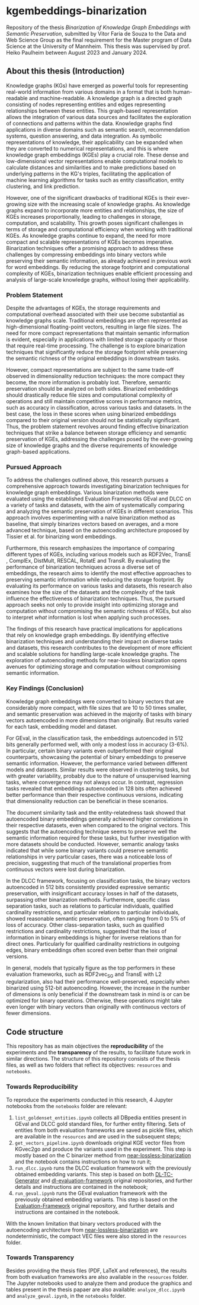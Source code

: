 # kgembeddings-binarization

Repository of the thesis *Binarization of Knowledge Graph Embeddings with Semantic Preservation*, submitted by Vitor Faria de Souza to the Data and Web Science Group as the final requirement for the Master program of Data Science at the University of Mannheim. This thesis was supervised by prof. Heiko Paulheim between August 2023 and January 2024.

## About this thesis (Introduction)

Knowledge graphs (KGs) have emerged as powerful tools for representing real-world information from various domains in a format that is both human-readable and machine-readable. A knowledge graph is a directed graph consisting of nodes representing entities and edges representing relationships between these entities. This graph-based representation allows the integration of various data sources and facilitates the exploration of connections and patterns within the data. Knowledge graphs find applications in diverse domains such as semantic search, recommendation systems, question answering, and data integration. As symbolic representations of knowledge, their applicability can be expanded when they are converted to numerical representations, and this is where knowledge graph embeddings (KGEs) play a crucial role. These dense and low-dimensional vector representations enable computational models to calculate distances and similarities and to make predictions based on underlying patterns in the KG's triples, facilitating the application of machine learning algorithms for tasks such as entity classification, entity clustering, and link prediction.

However, one of the significant drawbacks of traditional KGEs is their ever-growing size with the increasing scale of knowledge graphs. As knowledge graphs expand to incorporate more entities and relationships, the size of KGEs increases proportionally, leading to challenges in storage, computation, and scalability. This growth poses significant challenges in terms of storage and computational efficiency when working with traditional KGEs. As knowledge graphs continue to expand, the need for more compact and scalable representations of KGEs becomes imperative. Binarization techniques offer a promising approach to address these challenges by compressing embeddings into binary vectors while preserving their semantic information, as already achieved in previous work for word embeddings. By reducing the storage footprint and computational complexity of KGEs, binarization techniques enable efficient processing and analysis of large-scale knowledge graphs, without losing their applicability.

### Problem Statement

Despite the advantages of KGEs, the storage requirements and computational overhead associated with their use become substantial as knowledge graphs scale. Traditional embeddings are often represented as high-dimensional floating-point vectors, resulting in large file sizes. The need for more compact representations that maintain semantic information is evident, especially in applications with limited storage capacity or those that require real-time processing. The challenge is to explore binarization techniques that significantly reduce the storage footprint while preserving the semantic richness of the original embeddings in downstream tasks.

However, compact representations are subject to the same trade-off observed in dimensionality reduction techniques: the more compact they become, the more information is probably lost. Therefore, semantic preservation should be analyzed on both sides. Binarized embeddings should drastically reduce file sizes and computational complexity of operations and still maintain competitive scores in performance metrics, such as accuracy in classification, across various tasks and datasets. In the best case, the loss in these scores when using binarized embeddings compared to their original version should not be statistically significant. Thus, the problem statement revolves around finding effective binarization techniques that strike a balance between storage efficiency and semantic preservation of KGEs, addressing the challenges posed by the ever-growing size of knowledge graphs and the diverse requirements of knowledge graph-based applications.

### Pursued Approach

To address the challenges outlined above, this research pursues a comprehensive approach towards investigating binarization techniques for knowledge graph embeddings. Various binarization methods were evaluated using the established Evaluation Frameworks GEval and DLCC on a variety of tasks and datasets, with the aim of systematically comparing and analyzing the semantic preservation of KGEs in different scenarios. This approach involves experimenting with a naive binarization method as baseline, that simply binarizes vectors based on averages, and a more advanced technique, based on the autoencoding architecture proposed by Tissier et al. for binarizing word embeddings.

Furthermore, this research emphasizes the importance of comparing different types of KGEs, including various models such as RDF2Vec, TransE , ComplEx, DistMult, RESCAL, RotatE and TransR. By evaluating the performance of binarization techniques across a diverse set of embeddings, the research aims to identify the most effective approaches to preserving semantic information while reducing the storage footprint. By evaluating its performance on various tasks and datasets, this research also examines how the size of the datasets and the complexity of the task influence the effectiveness of binarization techniques. Thus, the pursued approach seeks not only to provide insight into optimizing storage and computation without compromising the semantic richness of KGEs, but also to interpret *what* information is lost when applying such processes.

The findings of this research have practical implications for applications that rely on knowledge graph embeddings. By identifying effective binarization techniques and understanding their impact on diverse tasks and datasets, this research contributes to the development of more efficient and scalable solutions for handling large-scale knowledge graphs. The exploration of autoencoding methods for near-lossless binarization opens avenues for optimizing storage and computation without compromising semantic information.

### Key Findings (Conclusion)

Knowledge graph embeddings were converted to binary vectors that are considerably more compact, with file sizes that are 10 to 50 times smaller, and semantic preservation was achieved in the majority of tasks with binary vectors autoencoded in more dimensions than originally. But results varied for each task, embedding model and dataset.

For GEval, in the classification task, the embeddings autoencoded in 512 bits generally performed well, with only a modest loss in accuracy (3-6%). In particular, certain binary variants even outperformed their original counterparts, showcasing the potential of binary embeddings to preserve semantic information. However, the performance varied between different models and datasets. Similar results were observed in clustering tasks, but with greater variability, probably due to the nature of unsupervised learning tasks, where convergence may not always occur. In contrast, regression tasks revealed that embeddings autoencoded in 128 bits often achieved better performance than their respective continuous versions, indicating that dimensionality reduction can be beneficial in these scenarios. 

The document similarity task and the entity-relatedness task showed that autoencoded binary embeddings generally achieved higher correlations in their respective datasets, even when compared to the original vectors. This suggests that the autoencoding technique seems to preserve well the semantic information required for these tasks, but further investigation with more datasets should be conducted. However, semantic analogy tasks indicated that while some binary variants could preserve semantic relationships in very particular cases, there was a noticeable loss of precision, suggesting that much of the translational properties from continuous vectors were lost during binarization.

In the DLCC framework, focusing on classification tasks, the binary vectors autoencoded in 512 bits consistently provided expressive semantic preservation, with insignificant accuracy losses in half of the datasets, surpassing other binarization methods. Furthermore, specific class separation tasks, such as relations to particular individuals, qualified cardinality restrictions, and particular relations to particular individuals, showed reasonable semantic preservation, often ranging from 0 to 5% of loss of accuracy. Other class-separation tasks, such as qualified restrictions and cardinality restrictions, suggested that the loss of information in binary embeddings is higher for inverse relations than for direct ones. Particularly for qualified cardinality restrictions in outgoing edges, binary embeddings often scored even better than their original versions.

In general, models that typically figure as the top performers in these evaluation frameworks, such as RDF2vec<sub>SG</sub> and TransE with L2 regularization, also had their performance well-preserved, especially when binarized using 512-bit autoencoding. However, the increase in the number of dimensions is only beneficial if the downstream task in mind is or can be optimized for binary operations. Otherwise, these operations might take even longer with binary vectors than originally with continuous vectors of fewer dimensions.


## Code structure

This repository has as main objectives the **reproducibility** of the experiments and the **transparency** of the results, to facilitate future work in similar directions. The structure of this repository consists of the thesis files, as well as two folders that reflect its objectives: `resources` and `notebooks`.

### Towards Reproducibility

To reproduce the experiments conducted in this research, 4 Jupyter notebooks from the `notebooks` folder are relevant:

1. `list_goldenset_entities.ipynb` collects all DBpedia entities present in GEval and DLCC gold standard files, for further entity filtering. Sets of entities from both evaluation frameworks are saved as pickle files, which are available in the `resources` and are used in the subsequent steps;
2. `get_vectors_pipeline.ipynb` downloads original KGE vector files from KGvec2go and produce the variants used in the experiment. This step is mostly based on the C binarizer method from [near-lossless-binarization](https://github.com/tca19/near-lossless-binarization) and the notebook contains instructions on how to run it;
3. `run_dlcc.ipynb` runs the DLCC evaluation framework with the previously obtained embedding variants. This step is based on both [DL-TC-Generator](https://github.com/janothan/DL-TC-Generator) and [dl-evaluation-framework](https://github.com/janothan/dl-evaluation-framework) original repositories, and further details and instructions are contained in the notebook;
4. `run_geval.ipynb` runs the GEval evaluation framework with the previously obtained embedding variants. This step is based on the [Evaluation-Framework](https://github.com/mariaangelapellegrino/Evaluation-Framework) original repository, and further details and instructions are contained in the notebook.

With the known limitation that binary vectors produced with the autoencoding architecture from [near-lossless-binarization](https://github.com/tca19/near-lossless-binarization) are nondeterministic, the compact VEC files were also stored in the `resources` folder.

### Towards Transparency

Besides providing the thesis files (PDF, LaTeX and references), the results from both evaluation frameworks are also available in the `resources` folder. The Jupyter notebooks used to analyze them and produce the graphics and tables present in the thesis papaer are also available: `analyze_dlcc.ipynb` and `analyze_geval.ipynb`, in the `notebooks` folder.




